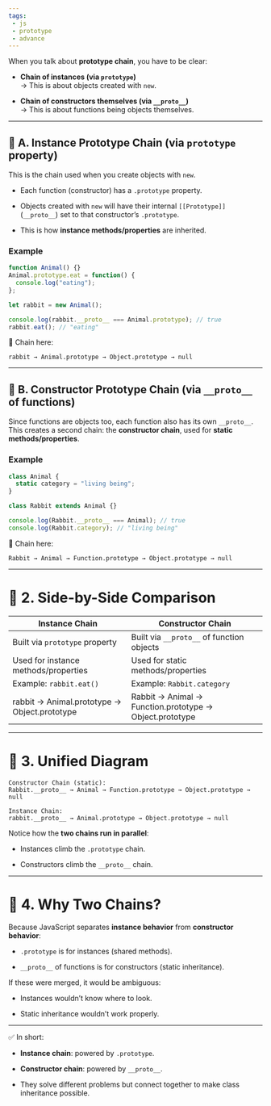 ```yaml
---
tags: 
 - js
 - prototype
 - advance
---
```



When you talk about **prototype chain**, you have to be clear:

- **Chain of instances (via `prototype`)**  
    → This is about objects created with `new`.
    
- **Chain of constructors themselves (via `__proto__`)**  
    → This is about functions being objects themselves.

---

## 🔹 A. **Instance Prototype Chain** (via `prototype` property)

This is the chain used when you create objects with `new`.

- Each function (constructor) has a `.prototype` property.
    
- Objects created with `new` will have their internal `[[Prototype]]` (`__proto__`) set to that constructor’s `.prototype`.
    
- This is how **instance methods/properties** are inherited.
    

### Example

```js
function Animal() {}
Animal.prototype.eat = function() {
  console.log("eating");
};

let rabbit = new Animal();

console.log(rabbit.__proto__ === Animal.prototype); // true
rabbit.eat(); // "eating"
```

📌 Chain here:

```text
rabbit → Animal.prototype → Object.prototype → null
```

---

## 🔹 B. **Constructor Prototype Chain** (via `__proto__` of functions)

Since functions are objects too, each function also has its own `__proto__`.  
This creates a second chain: the **constructor chain**, used for **static methods/properties**.

### Example

```js
class Animal {
  static category = "living being";
}

class Rabbit extends Animal {}

console.log(Rabbit.__proto__ === Animal); // true
console.log(Rabbit.category); // "living being"
```

📌 Chain here:

```text
Rabbit → Animal → Function.prototype → Object.prototype → null
```

---

# 🧩 2. Side-by-Side Comparison

|**Instance Chain**|**Constructor Chain**|
|---|---|
|Built via `prototype` property|Built via `__proto__` of function objects|
|Used for instance methods/properties|Used for static methods/properties|
|Example: `rabbit.eat()`|Example: `Rabbit.category`|
|rabbit → Animal.prototype → Object.prototype|Rabbit → Animal → Function.prototype → Object.prototype|

---

# 🧩 3. Unified Diagram

```
Constructor Chain (static):
Rabbit.__proto__ → Animal → Function.prototype → Object.prototype → null

Instance Chain:
rabbit.__proto__ → Animal.prototype → Object.prototype → null
```

Notice how the **two chains run in parallel**:

- Instances climb the `.prototype` chain.
    
- Constructors climb the `__proto__` chain.
    

---

# 🧩 4. Why Two Chains?

Because JavaScript separates **instance behavior** from **constructor behavior**:

- `.prototype` is for instances (shared methods).
    
- `__proto__` of functions is for constructors (static inheritance).
    

If these were merged, it would be ambiguous:

- Instances wouldn’t know where to look.
    
- Static inheritance wouldn’t work properly.
    

---

✅ In short:

- **Instance chain**: powered by `.prototype`.
    
- **Constructor chain**: powered by `__proto__`.
    
- They solve different problems but connect together to make class inheritance possible.
    